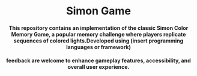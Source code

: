 <h1 align="center">Simon Game</h1>
<h4 align="center">This repository contains an implementation of the classic Simon Color Memory Game, a popular memory challenge where players replicate sequences of colored lights.Developed using (insert programming languages or framework)</h4>
<h4 align="center">feedback are welcome to enhance gameplay features, accessibility, and overall user experience.</h4>
